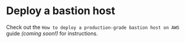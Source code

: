 # Deploy a bastion host

Check out the `How to deploy a production-grade bastion host on AWS` guide _(coming soon!)_ for instructions.



<!-- ##DOCS-SOURCER-START
{"sourcePlugin":"Service Catalog Reference","hash":"9174998d8817b006b0100a79b8a0a129"}
##DOCS-SOURCER-END -->
